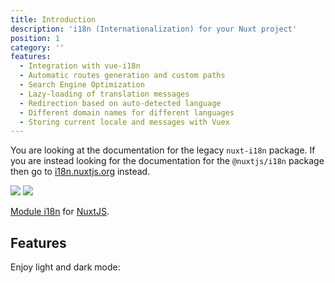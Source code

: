 ```yaml
---
title: Introduction
description: 'i18n (Internationalization) for your Nuxt project'
position: 1
category: ''
features:
  - Integration with vue-i18n
  - Automatic routes generation and custom paths
  - Search Engine Optimization
  - Lazy-loading of translation messages
  - Redirection based on auto-detected language
  - Different domain names for different languages
  - Storing current locale and messages with Vuex
---
```


<alert type="warning">

You are looking at the documentation for the legacy `nuxt-i18n` package. If you are instead looking for the documentation for the `@nuxtjs/i18n` package then go to [i18n.nuxtjs.org](https://i18n.nuxtjs.org/) instead.

</alert>


<img src="/preview.png" class="light-img" />
<img src="/preview-dark.png" class="dark-img" />

[Module i18n](https://github.com/nuxt-community/i18n-module) for [NuxtJS](https://nuxtjs.org).


## Features

<list :items="features"></list>

<p class="flex items-center">Enjoy light and dark mode:&nbsp;<app-color-switcher class="inline-flex ml-2"></app-color-switcher></p>
